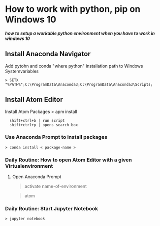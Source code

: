  # How to work with python, pip on Windows 10
 ***how to setup a workable python environment when you have to work in windows 10***
 
 ## Install Anaconda Navigator
 Add pytohn and conda "where python" installation path to Windows Systemvariables
 
    > SETX "%PATH%";C:\ProgramData\Anaconda3;C:\ProgramData\Anaconda3\Scripts; 
 
 ## Install Atom Editor
 
 Install Atom Packages
    > apm install <python-virtualenv> 
    
      shift+ctrl+b | run script
      shift+ctrl+p | opens search box 
 
 ### Use Anaconda Prompt to install packages
    > conda install < package-name >
  
 
 ### Daily Routine: How to open Atom Editor with a given Virtualenvironment
 1. Open Anaconda Prompt
 
    > activate name-of-environment
   
    > atom

 
  ### Daily Routine: Start Jupyter Notebook
  
    > jupyter notebook 

